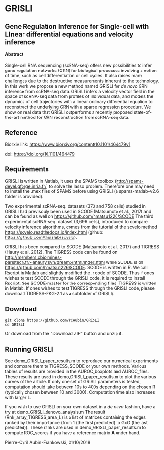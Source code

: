 # GRISLI
## Gene Regulation Inference for Single-cell with LInear differential equations and velocity inference

#### Abstract
Single-cell RNA sequencing (scRNA-seq) offers new possibilities to infer gene regulation networks (GRN) for biological processes involving a notion of time, such as cell differentiation or cell cycles. It also raises many challenges due to the destructive measurements inherent to the technology. In this work we propose a new method named GRISLI for *de novo* GRN inference from scRNA-seq data. GRISLI infers a velocity vector field in the space of scRNA-seq data from profiles of individual data, and models the dynamics of cell trajectories with a linear ordinary differential equation to reconstruct the underlying GRN with a sparse regression procedure. We show on real data that GRISLI outperforms a recently proposed state-of-the-art method for GRN reconstruction from scRNA-seq data.

## Reference

Biorxiv link: https://www.biorxiv.org/content/10.1101/464479v1

doi: https://doi.org/10.1101/464479

## Requirements

GRISLI is written in Matlab, it uses the SPAMS toolbox (http://spams-devel.gforge.inria.fr/) to solve the lasso problem. Therefore one may need to install the .mex files of SPAMS before using GRISLI (a spams-matlab-v2.6 folder is provided).

Two experimental scRNA-seq. datasets (373 and 758 cells) studied in GRISLI had previsouly been used in SCODE (Matsumoto et al., 2017) and can be found as well on https://github.com/hmatsu1226/SCODE
The third experimental scRNA-seq. dataset (3,696 cells), introduced to compare velocity inference algorithms, comes from the tutorial of the scvelo method https://scvelo.readthedocs.io/index.html (github: https://github.com/theislab/scvelo).

GRISLI has been compared to SCODE (Matsumoto et al., 2017) and TIGRESS (Haury et al. 2012). The TIGRESS code can be found on http://members.cbio.mines-paristech.fr/~ahaury/svn/dream5/html/index.html while SCODE is on https://github.com/hmatsu1226/SCODE.
SCODE is written in R. We call Rscript in Matlab and slightly modified the .r code of SCODE. Thus if ones wishes to test SCODE through the GRISLI code, it is required to install Rscript. See SCODE-master for the corresponding files.
TIGRESS is written in Matlab. If ones wishes to test TIGRESS through the GRISLI code, please download TIGRESS-PKG-2.1 as a subfolder of GRISLI/.

## Download

```
git clone https://github.com/PCAubin/GRISLI
cd GRISLI
```
Or download from the "Download ZIP" button and unzip it.

## Running GRISLI
See demo_GRISLI_paper_results.m to reproduce our numerical experiments and compare them to TIGRESS, SCODE or your own methods. Various tables of results are provided in the AUROC_boxplots and AUROC_files. These results are used in demo_GRISLI_paper_results.m to plot the various curves of the article. If only one set of GRISLI parameters is tested, computation should take between 10s to 400s depending on the chosen R (typically chosen between 10 and 3000). Computation time also increases with larger L.

If you wish to use GRISLI on your own dataset in a _de novo_ fashion, have a try at demo_GRISLI_denovo_analysis.m The result (Rnk_array_TIGRESS_area_L) is a list of matrices containing the edges ranked by their importance (from 1 (the first predicted) to GxG (the last predicted)). These ranks are used in demo_GRISLI_paper_results.m to compute ROC_scores if you have a reference matrix **A** under hand. 

Pierre-Cyril Aubin-Frankowski, 31/10/2018
